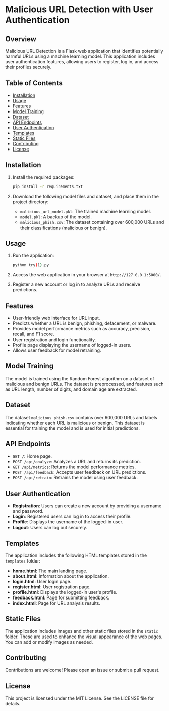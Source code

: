 # Malicious URL Detection with User Authentication

## Overview

Malicious URL Detection is a Flask web application that identifies potentially harmful URLs using a machine learning model. This application includes user authentication features, allowing users to register, log in, and access their profiles securely.

## Table of Contents

- [Installation](#installation)
- [Usage](#usage)
- [Features](#features)
- [Model Training](#model-training)
- [Dataset](#dataset)
- [API Endpoints](#api-endpoints)
- [User Authentication](#user-authentication)
- [Templates](#templates)
- [Static Files](#static-files)
- [Contributing](#contributing)
- [License](#license)

## Installation

1. Install the required packages:
   ```bash
   pip install -r requirements.txt
   ```

2. Download the following model files and dataset, and place them in the project directory:
   - `malicious_url_model.pkl`: The trained machine learning model.
   - `model.pkl`: A backup of the model.
   - `malicious_phish.csv`: The dataset containing over 600,000 URLs and their classifications (malicious or benign).

## Usage

1. Run the application:
   ```bash
   python try(1).py
   ```
2. Access the web application in your browser at `http://127.0.0.1:5000/`.

3. Register a new account or log in to analyze URLs and receive predictions.

## Features

- User-friendly web interface for URL input.
- Predicts whether a URL is benign, phishing, defacement, or malware.
- Provides model performance metrics such as accuracy, precision, recall, and F1 score.
- User registration and login functionality.
- Profile page displaying the username of logged-in users.
- Allows user feedback for model retraining.

## Model Training

The model is trained using the Random Forest algorithm on a dataset of malicious and benign URLs. The dataset is preprocessed, and features such as URL length, number of digits, and domain age are extracted.

## Dataset

The dataset `malicious_phish.csv` contains over 600,000 URLs and labels indicating whether each URL is malicious or benign. This dataset is essential for training the model and is used for initial predictions.

## API Endpoints

- `GET /`: Home page.
- `POST /api/analyze`: Analyzes a URL and returns its prediction.
- `GET /api/metrics`: Returns the model performance metrics.
- `POST /api/feedback`: Accepts user feedback on URL predictions.
- `POST /api/retrain`: Retrains the model using user feedback.

## User Authentication

- **Registration**: Users can create a new account by providing a username and password.
- **Login**: Registered users can log in to access their profile.
- **Profile**: Displays the username of the logged-in user.
- **Logout**: Users can log out securely.

## Templates

The application includes the following HTML templates stored in the `templates` folder:

- **home.html**: The main landing page.
- **about.html**: Information about the application.
- **login.html**: User login page.
- **register.html**: User registration page.
- **profile.html**: Displays the logged-in user's profile.
- **feedback.html**: Page for submitting feedback.
- **index.html**: Page for URL analysis results.

## Static Files

The application includes images and other static files stored in the `static` folder. These are used to enhance the visual appearance of the web pages. You can add or modify images as needed.

## Contributing

Contributions are welcome! Please open an issue or submit a pull request.

## License

This project is licensed under the MIT License. See the LICENSE file for details.
```


